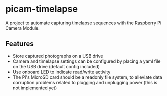 # picam-timelapse

A project to automate capturing timelapse sequences with the Raspberry Pi Camera Module.

## Features

- Store captured photographs on a USB drive
- Camera and timelapse settings can be configured by placing a yaml file on the USB drive (default config included)
- Use onboard LED to indicate read/write activity
- The Pi's MicroSD card should be a readonly file system, to alleviate data corruption problems related to plugging and unplugging power (this is not implemented yet)